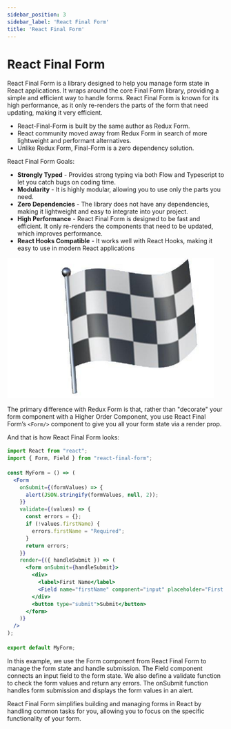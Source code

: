 ```yaml
---
sidebar_position: 3
sidebar_label: 'React Final Form'
title: 'React Final Form'
---
```


# React Final Form

React Final Form is a library designed to help you manage form state in React applications. It wraps around the core Final Form library, providing a simple and efficient way to handle forms. React Final Form is known for its high performance, as it only re-renders the parts of the form that need updating, making it very efficient.

- React-Final-Form is built by the same author as Redux Form.
- React community moved away from Redux Form in search of more lightweight and performant alternatives.
- Unlike Redux Form, Final-Form is a zero dependency solution.

React Final Form Goals:

- **Strongly Typed** - Provides strong typing via both Flow and Typescript to let you catch bugs on coding time.
- **Modularity** - It is highly modular, allowing you to use only the parts you need.
- **Zero Dependencies** - The library does not have any dependencies, making it lightweight and easy to integrate into your project.
- **High Performance** - React Final Form is designed to be fast and efficient. It only re-renders the components that need to be updated, which improves performance.
- **React Hooks Compatible** - It works well with React Hooks, making it easy to use in modern React applications

![React Final Form](./images/react-final-form.png)

The primary difference with Redux Form is that, rather than "decorate" your form component with a Higher Order Component, you use React Final Form’s
`<Form/>` component to give you all your form state via a render prop.

And that is how React Final Form looks:

```jsx
import React from "react";
import { Form, Field } from "react-final-form";

const MyForm = () => (
  <Form
    onSubmit={(formValues) => {
      alert(JSON.stringify(formValues, null, 2));
    }}
    validate={(values) => {
      const errors = {};
      if (!values.firstName) {
        errors.firstName = "Required";
      }
      return errors;
    }}
    render={({ handleSubmit }) => (
      <form onSubmit={handleSubmit}>
        <div>
          <label>First Name</label>
          <Field name="firstName" component="input" placeholder="First Name" />
        </div>
        <button type="submit">Submit</button>
      </form>
    )}
  />
);

export default MyForm;
```

In this example, we use the Form component from React Final Form to manage the form state and handle submission. The Field component connects an input field to the form state. We also define a validate function to check the form values and return any errors. The onSubmit function handles form submission and displays the form values in an alert.

React Final Form simplifies building and managing forms in React by handling common tasks for you, allowing you to focus on the specific functionality of your form.
